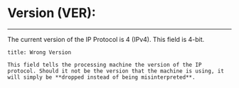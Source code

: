 # Version (VER):
***
The current version of the IP Protocol is 4 (IPv4). This field is 4-bit. 
```ad-attention
title: Wrong Version

This field tells the processing machine the version of the IP protocol. Should it not be the version that the machine is using, it will simply be **dropped instead of being misinterpreted**.

```
